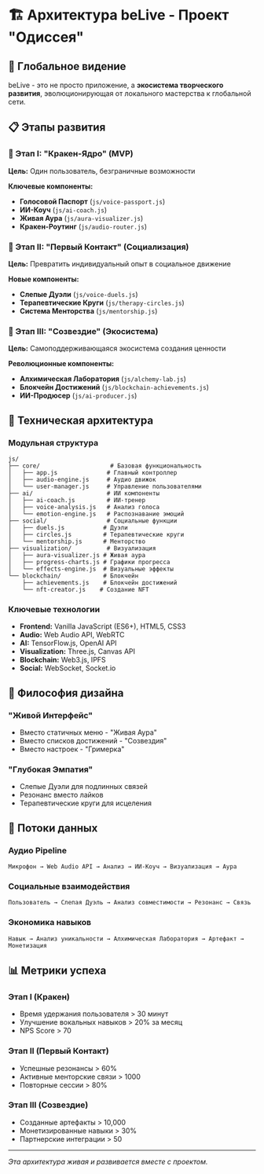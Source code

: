 # 🏗️ Архитектура beLive - Проект "Одиссея"

## 🎯 Глобальное видение

beLive - это не просто приложение, а **экосистема творческого развития**, эволюционирующая от локального мастерства к глобальной сети.

## 📋 Этапы развития

### 🐙 Этап I: "Кракен-Ядро" (MVP)
**Цель:** Один пользователь, безграничные возможности

**Ключевые компоненты:**
- **Голосовой Паспорт** (`js/voice-passport.js`)
- **ИИ-Коуч** (`js/ai-coach.js`) 
- **Живая Аура** (`js/aura-visualizer.js`)
- **Кракен-Роутинг** (`js/audio-router.js`)

### 🌟 Этап II: "Первый Контакт" (Социализация)
**Цель:** Превратить индивидуальный опыт в социальное движение

**Новые компоненты:**
- **Слепые Дуэли** (`js/voice-duels.js`)
- **Терапевтические Круги** (`js/therapy-circles.js`)
- **Система Менторства** (`js/mentorship.js`)

### 🌌 Этап III: "Созвездие" (Экосистема)
**Цель:** Самоподдерживающаяся экосистема создания ценности

**Революционные компоненты:**
- **Алхимическая Лаборатория** (`js/alchemy-lab.js`)
- **Блокчейн Достижений** (`js/blockchain-achievements.js`)
- **ИИ-Продюсер** (`js/ai-producer.js`)

## 🔧 Техническая архитектура

### Модульная структура
```
js/
├── core/                    # Базовая функциональность
│   ├── app.js              # Главный контроллер
│   ├── audio-engine.js     # Аудио движок
│   └── user-manager.js     # Управление пользователями
├── ai/                     # ИИ компоненты
│   ├── ai-coach.js         # ИИ-тренер
│   ├── voice-analysis.js   # Анализ голоса
│   └── emotion-engine.js   # Распознавание эмоций
├── social/                 # Социальные функции
│   ├── duels.js           # Дуэли
│   ├── circles.js         # Терапевтические круги
│   └── mentorship.js      # Менторство
├── visualization/          # Визуализация
│   ├── aura-visualizer.js # Живая аура
│   ├── progress-charts.js # Графики прогресса
│   └── effects-engine.js  # Визуальные эффекты
└── blockchain/            # Блокчейн
    ├── achievements.js    # Блокчейн достижений
    └── nft-creator.js    # Создание NFT
```

### Ключевые технологии
- **Frontend:** Vanilla JavaScript (ES6+), HTML5, CSS3
- **Audio:** Web Audio API, WebRTC
- **AI:** TensorFlow.js, OpenAI API
- **Visualization:** Three.js, Canvas API
- **Blockchain:** Web3.js, IPFS
- **Social:** WebSocket, Socket.io

## 🎨 Философия дизайна

### "Живой Интерфейс"
- Вместо статичных меню - "Живая Аура"
- Вместо списков достижений - "Созвездия"
- Вместо настроек - "Гримерка"

### "Глубокая Эмпатия"
- Слепые Дуэли для подлинных связей
- Резонанс вместо лайков
- Терапевтические круги для исцеления

## 🔄 Потоки данных

### Аудио Pipeline
```
Микрофон → Web Audio API → Анализ → ИИ-Коуч → Визуализация → Аура
```

### Социальные взаимодействия
```
Пользователь → Слепая Дуэль → Анализ совместимости → Резонанс → Связь
```

### Экономика навыков
```
Навык → Анализ уникальности → Алхимическая Лаборатория → Артефакт → Монетизация
```

## 📊 Метрики успеха

### Этап I (Кракен)
- Время удержания пользователя > 30 минут
- Улучшение вокальных навыков > 20% за месяц
- NPS Score > 70

### Этап II (Первый Контакт)
- Успешные резонансы > 60%
- Активные менторские связи > 1000
- Повторные сессии > 80%

### Этап III (Созвездие)
- Созданные артефакты > 10,000
- Монетизированные навыки > 30%
- Партнерские интеграции > 50

---

*Эта архитектура живая и развивается вместе с проектом.* 